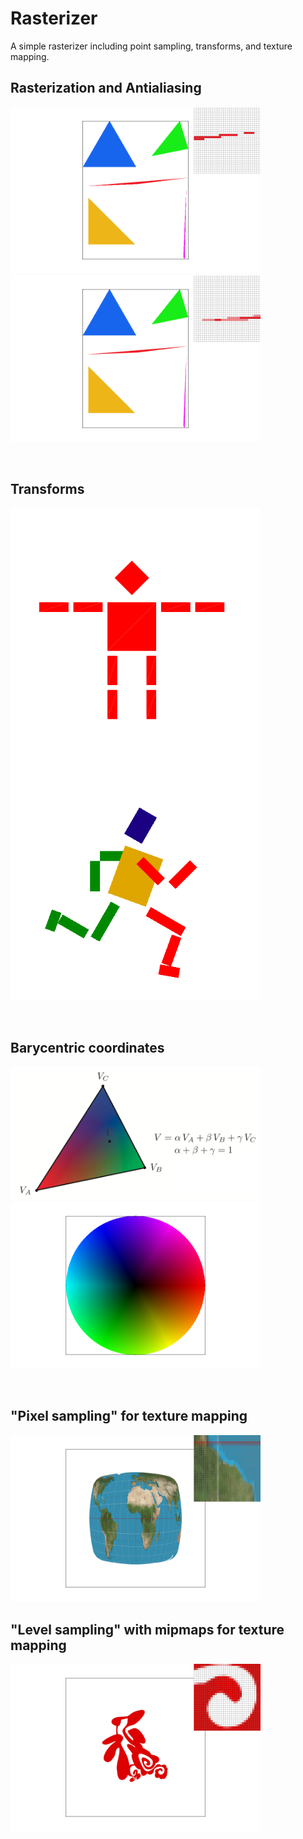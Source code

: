 # Rasterizer
A simple rasterizer including point sampling, transforms, and texture mapping.

## Rasterization and Antialiasing
<img src="img/readme/part1.png" title="Rasterization" width="400"/><img src="img/readme/part2_4.png" title="Rasterization" width="400"/>

<br/>
 
## Transforms
<img src="img/readme/part3_cube0.png" title="original" width="400"/><img src="img/readme/part3_cube.png" title="transform" width="400"/>

 <br/>

## Barycentric coordinates
<img src="img/readme/part4_tri.png" title="triangle" width="400"/><img src="img/readme/part4_circle.png" title="circle" width="400"/>

 <br/>

## "Pixel sampling" for texture mapping
<img src="img/readme/part5_4.png" title="Bilinear sampling with sample rate of 16" width="400"/>

 <br/>

## "Level sampling" with mipmaps for texture mapping
<img src="img/readme/part6_4.png" title="L_NEAREST + P_LINEAR" width="400"/>

